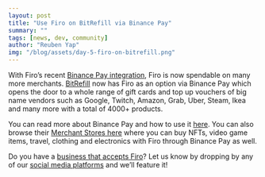 ```yaml
---
layout: post
title: "Use Firo on BitRefill via Binance Pay"
summary: ""
tags: [news, dev, community]
author: "Reuben Yap"
img: "/blog/assets/day-5-firo-on-bitrefill.png"
---
```

With Firo’s recent [Binance Pay integration](https://firo.org/2021/11/25/firo-binance-pay.html), Firo is now spendable on many more merchants. [BitRefill](https://www.bitrefill.com/) now has Firo as an option via Binance Pay which opens the door to a whole range of gift cards and top up vouchers of big name vendors such as Google, Twitch, Amazon, Grab, Uber, Steam, Ikea and many more with a total of 4000+ products. 

You can read more about Binance Pay and how to use it [here](https://pay.binance.com/en). You can also browse their [Merchant Stores here](https://pay.binance.com/en/merchant-stores?tab=featured) where you can buy NFTs, video game items, travel, clothing and electronics with Firo through Binance Pay as well.

Do you have a [business that accepts Firo](https://firo.org/community/merchants/)? Let us know by dropping by any of our [social media platforms](https://firo.org/community/social/) and we’ll feature it!